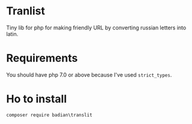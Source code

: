 # Tranlist
Tiny lib for php for making friendly URL by converting russian letters into latin.
# Requirements
You should have php 7.0 or above because I've used `strict_types`.
# Ho to install
`composer require badian\translit`
